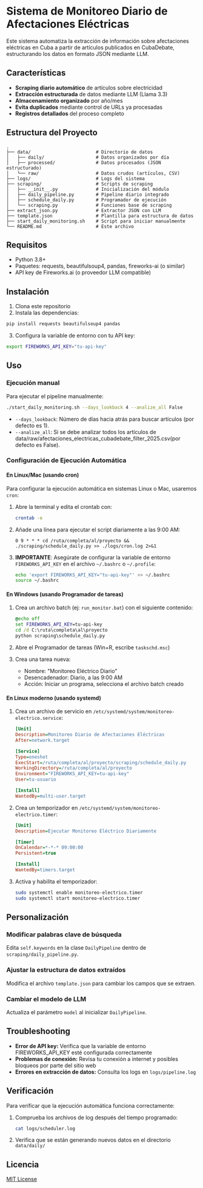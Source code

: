 # Sistema de Monitoreo Diario de Afectaciones Eléctricas

Este sistema automatiza la extracción de información sobre afectaciones eléctricas en Cuba a partir de artículos publicados en CubaDebate, estructurando los datos en formato JSON mediante LLM.

## Características

- **Scraping diario automático** de artículos sobre electricidad
- **Extracción estructurada** de datos mediante LLM (Llama 3.3)
- **Almacenamiento organizado** por año/mes
- **Evita duplicados** mediante control de URLs ya procesadas
- **Registros detallados** del proceso completo

## Estructura del Proyecto

```
.
├── data/                        # Directorio de datos
│   ├── daily/                   # Datos organizados por día
│   ├── processed/               # Datos procesados (JSON estructurado)
│   └── raw/                     # Datos crudos (artículos, CSV)
├── logs/                        # Logs del sistema
├── scraping/                    # Scripts de scraping
│   ├── __init__.py              # Inicialización del módulo
│   ├── daily_pipeline.py        # Pipeline diario integrado
│   ├── schedule_daily.py        # Programador de ejecución
│   └── scraping.py              # Funciones base de scraping
├── extract_json.py              # Extractor JSON con LLM
├── template.json                # Plantilla para estructura de datos
├── start_daily_monitoring.sh    # Script para iniciar manualmente
└── README.md                    # Este archivo
```

## Requisitos

- Python 3.8+
- Paquetes: requests, beautifulsoup4, pandas, fireworks-ai (o similar)
- API key de Fireworks.ai (o proveedor LLM compatible)

## Instalación

1. Clona este repositorio
2. Instala las dependencias:

```bash
pip install requests beautifulsoup4 pandas
```

3. Configura la variable de entorno con tu API key:

```bash
export FIREWORKS_API_KEY="tu-api-key"
```

## Uso

### Ejecución manual

Para ejecutar el pipeline manualmente:

```bash
./start_daily_monitoring.sh --days_lookback 4 --analize_all False
```

- `--days_lookback`: Número de días hacia atrás para buscar artículos (por defecto es 1).
- `--analize_all`: Si se debe analizar todos los artículos de data/raw/afectaciones_electricas_cubadebate_filter_2025.csv(por defecto es False).


### Configuración de Ejecución Automática

#### En Linux/Mac (usando cron)

Para configurar la ejecución automática en sistemas Linux o Mac, usaremos `cron`:

1. Abre la terminal y edita el crontab con:
   ```bash
   crontab -e
   ```

2. Añade una línea para ejecutar el script diariamente a las 9:00 AM:
   ```
   0 9 * * * cd /ruta/completa/al/proyecto && ./scraping/schedule_daily.py >> ./logs/cron.log 2>&1
   ```

3. **IMPORTANTE**: Asegúrate de configurar la variable de entorno `FIREWORKS_API_KEY` en el archivo `~/.bashrc` o `~/.profile`:
   ```bash
   echo 'export FIREWORKS_API_KEY="tu-api-key"' >> ~/.bashrc
   source ~/.bashrc
   ```

#### En Windows (usando Programador de tareas)

1. Crea un archivo batch (ej: `run_monitor.bat`) con el siguiente contenido:
   ```bat
   @echo off
   set FIREWORKS_API_KEY=tu-api-key
   cd /d C:\ruta\completa\al\proyecto
   python scraping\schedule_daily.py
   ```

2. Abre el Programador de tareas (Win+R, escribe `taskschd.msc`)

3. Crea una tarea nueva:
   - Nombre: "Monitoreo Eléctrico Diario"
   - Desencadenador: Diario, a las 9:00 AM
   - Acción: Iniciar un programa, selecciona el archivo batch creado

#### En Linux moderno (usando systemd)

1. Crea un archivo de servicio en `/etc/systemd/system/monitoreo-electrico.service`:
   ```ini
   [Unit]
   Description=Monitoreo Diario de Afectaciones Eléctricas
   After=network.target

   [Service]
   Type=oneshot
   ExecStart=/ruta/completa/al/proyecto/scraping/schedule_daily.py
   WorkingDirectory=/ruta/completa/al/proyecto
   Environment="FIREWORKS_API_KEY=tu-api-key"
   User=tu-usuario

   [Install]
   WantedBy=multi-user.target
   ```

2. Crea un temporizador en `/etc/systemd/system/monitoreo-electrico.timer`:
   ```ini
   [Unit]
   Description=Ejecutar Monitoreo Eléctrico Diariamente

   [Timer]
   OnCalendar=*-*-* 09:00:00
   Persistent=true

   [Install]
   WantedBy=timers.target
   ```

3. Activa y habilita el temporizador:
   ```bash
   sudo systemctl enable monitoreo-electrico.timer
   sudo systemctl start monitoreo-electrico.timer
   ```

## Personalización

### Modificar palabras clave de búsqueda

Edita `self.keywords` en la clase `DailyPipeline` dentro de `scraping/daily_pipeline.py`.

### Ajustar la estructura de datos extraídos

Modifica el archivo `template.json` para cambiar los campos que se extraen.

### Cambiar el modelo de LLM

Actualiza el parámetro `model` al inicializar `DailyPipeline`.

## Troubleshooting

- **Error de API key:** Verifica que la variable de entorno FIREWORKS_API_KEY esté configurada correctamente
- **Problemas de conexión:** Revisa tu conexión a internet y posibles bloqueos por parte del sitio web
- **Errores en extracción de datos:** Consulta los logs en `logs/pipeline.log`

## Verificación

Para verificar que la ejecución automática funciona correctamente:

1. Comprueba los archivos de log después del tiempo programado:
   ```bash
   cat logs/scheduler.log
   ```

2. Verifica que se están generando nuevos datos en el directorio `data/daily/`

## Licencia

[MIT License](LICENSE) 